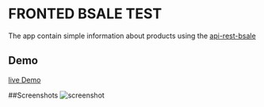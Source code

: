 # FRONTED BSALE TEST
The app contain simple information about products using the [api-rest-bsale](https://github.com/DavidHuarino/api-rest-bsale)

## Demo 
[live Demo](https://tender-allen-1d8322.netlify.app)

##Screenshots
![screenshot](![image](https://user-images.githubusercontent.com/22582753/157777668-d89203d7-7783-4c8d-91b8-d4ca9e838835.png))
